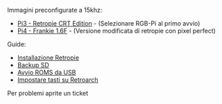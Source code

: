   
  Immagini preconfigurate a 15khz:
  - [Pi3 - Retropie CRT Edition](https://github.com/krahsdevil/Retropie-CRT-Edition) - (Selezionare RGB-Pi al primo avvio)
  - [Pi4 - Frankie 1.6F](https://drive.google.com/file/d/1Hv_JXZ9BBGb_-UnQo6wj3YiphPaTAOmb/view?usp=sharing) - (Versione modificata di retropie con pixel perfect)
  

  Guide:
  - [Installazione Retropie](https://www.retropie.it/guide/installare-retropie/)
  - [Backup SD](https://www.retropie.it/guide/backup-retropie/)
  - [Avvio ROMS da USB](https://www.retropie.it/guide/avvio-rom-da-usb/)
  - [Impostare tasti su Retroarch](https://www.retropie.it/guide/impostazione-tasti-retroarch/)
  
Per problemi aprite un ticket
